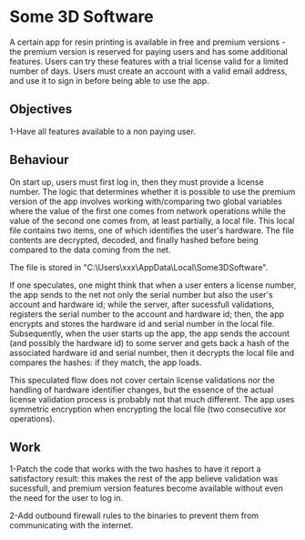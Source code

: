 # Some 3D Software
A certain app for resin printing is available in free and premium versions - the premium version is reserved for paying users and has some additional features. Users can try these features with a trial license valid for a limited number of days. Users must create an account with a valid email address, and use it to sign in before being able to use the app.

## Objectives
1-Have all features available to a non paying user.

## Behaviour
On start up, users must first log in, then they must provide a license number.
The logic that determines whether it is possible to use the premium version of the app involves working with/comparing two global variables where the value of the first one comes from network operations while the value of the second one comes from, at least partially, a local file. This local file contains two items, one of which identifies the user's hardware. The file contents are decrypted, decoded, and finally hashed before being compared to the data coming from the net.

The file is stored in "C:\Users\xxx\AppData\Local\Some3DSoftware".

If one speculates, one might think that when a user enters a license number, the app sends to the net not only the serial number but also the user's account and hardware id; while the server, after sucessfull validations, registers the serial number to the account and hardware id; then, the app encrypts and stores the hardware id and serial number in the local file. Subsequently, when the user starts up the app, the app sends the account (and possibly the hardware id) to some server and gets back a hash of the associated hardware id and serial number, then it decrypts the local file and compares the hashes: if they match, the app loads.

This speculated flow does not cover certain license validations nor the handling of hardware identifier changes, but the essence of the actual license validation process is probably not that much different. The app uses symmetric encryption when encrypting the local file (two consecutive xor operations).

## Work
1-Patch the code that works with the two hashes to have it report a satisfactory result: this makes the rest of the app believe validation was sucessfull, and premium version features become available without even the need for the user to log in.

2-Add outbound firewall rules to the binaries to prevent them from communicating with the internet.
